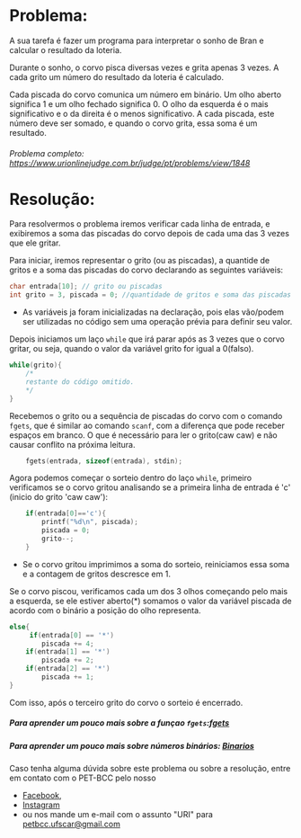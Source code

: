 # Problema:

 A sua tarefa é fazer um programa para interpretar o sonho de Bran e calcular o resultado da loteria.

Durante o sonho, o corvo pisca diversas vezes e grita apenas 3 vezes. A cada grito um número do resultado da loteria é calculado.

Cada piscada do corvo comunica um número em binário. Um olho aberto significa 1 e um olho fechado significa 0. O olho da esquerda é o mais significativo e o da direita é o menos significativo. A cada piscada, este número deve ser somado, e quando o corvo grita, essa soma é um resultado.


###### Problema completo: https://www.urionlinejudge.com.br/judge/pt/problems/view/1848

# Resolução:
Para resolvermos o problema iremos verificar cada linha de entrada, e exibiremos a soma das piscadas do corvo depois de cada uma das 3 vezes que ele gritar.

Para iniciar, iremos representar o grito (ou as piscadas), a quantide de gritos e a soma das piscadas do corvo declarando as seguintes variáveis:
```c
char entrada[10]; // grito ou piscadas
int grito = 3, piscada = 0; //quantidade de gritos e soma das piscadas
```

* As variáveis ja foram inicializadas na declaração, pois elas vão/podem ser utilizadas no código sem uma operação prévia para definir seu valor.

Depois iniciamos um laço `while` que irá parar após as 3 vezes que o corvo gritar, ou seja, quando o valor da variável grito for igual a 0(falso). 
```c
while(grito){
	/*
	restante do código omitido.
	*/
}
```

Recebemos o grito ou a sequência de piscadas do corvo com o comando `fgets`, que é similar ao comando `scanf`, com a diferença que pode receber espaços em branco. O que é necessário para ler o grito(caw caw) e não causar conflito na próxima leitura.
```c
	fgets(entrada, sizeof(entrada), stdin);
```

Agora podemos começar o sorteio dentro do laço `while`, primeiro verificamos se o corvo gritou analisando se a primeira linha de entrada é 'c' (inicio do grito 'caw caw'):
```c
	if(entrada[0]=='c'){
		printf("%d\n", piscada);
		piscada = 0;
		grito--;
	}
```
* Se o corvo gritou imprimimos a soma do sorteio, reiniciamos essa soma e a contagem de gritos descresce em 1.

Se o corvo piscou, verificamos cada um dos 3 olhos começando pelo mais a esquerda, se ele estiver aberto(*) somamos o valor da variável piscada de acordo com o binário a posição do olho representa.
```c
else{
	 if(entrada[0] == '*')
		piscada += 4;
	if(entrada[1] == '*')
		piscada += 2;
	if(entrada[2] == '*')
		piscada += 1;
}
```
Com isso, após o terceiro grito do corvo o sorteio é encerrado. 

##### Para aprender um pouco mais sobre a funçao `fgets`:[fgets](https://aprendendoc.wordpress.com/2012/02/03/entrada-e-saida-de-dados/)

##### Para aprender um pouco mais sobre números binários: [Binarios](https://brasilescola.uol.com.br/matematica/sistema-numeracao-binaria.htm)

Caso tenha alguma dúvida sobre este problema ou sobre a resolução, entre em contato com o PET-BCC pelo nosso
* [Facebook](https://www.facebook.com/petbcc/),
* [Instagram](https://www.instagram.com/petbcc.ufscar/)
* ou nos mande um e-mail com o assunto "URI" para  petbcc.ufscar@gmail.com

